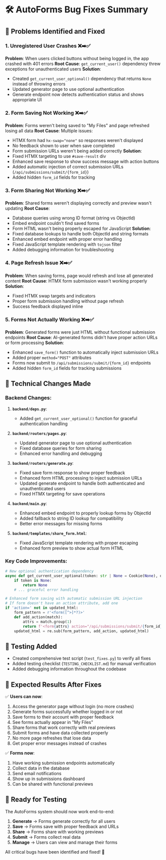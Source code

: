 # 🛠️ AutoForms Bug Fixes Summary

## 🚨 **Problems Identified and Fixed**

### 1. **Unregistered User Crashes** ❌➡️✅
**Problem**: When users clicked buttons without being logged in, the app crashed with 401 errors
**Root Cause**: `get_current_user()` dependency threw exceptions for unauthenticated users
**Solution**: 
- Created `get_current_user_optional()` dependency that returns `None` instead of throwing errors
- Updated generator page to use optional authentication
- Generate endpoint now detects authentication status and shows appropriate UI

### 2. **Form Saving Not Working** ❌➡️✅
**Problem**: Forms weren't being saved to "My Files" and page refreshed losing all data
**Root Cause**: Multiple issues:
- HTMX form had `hx-swap="none"` so responses weren't displayed
- No feedback shown to user when save completed
- Form submission URLs weren't being added correctly
**Solution**:
- Fixed HTMX targeting to use `#save-result` div
- Enhanced save response to show success message with action buttons
- Added automatic injection of correct submission URLs (`/api/submissions/submit/{form_id}`)
- Added hidden `form_id` fields for tracking

### 3. **Form Sharing Not Working** ❌➡️✅
**Problem**: Shared forms weren't displaying correctly and preview wasn't updating
**Root Cause**: 
- Database queries using wrong ID format (string vs ObjectId)
- Embed endpoint couldn't find saved forms
- Form HTML wasn't being properly escaped for JavaScript
**Solution**:
- Fixed database lookups to handle both ObjectId and string formats
- Enhanced embed endpoint with proper error handling
- Fixed JavaScript template rendering with `tojson` filter
- Added debugging information for troubleshooting

### 4. **Page Refresh Issue** ❌➡️✅
**Problem**: When saving forms, page would refresh and lose all generated content
**Root Cause**: HTMX form submission wasn't working properly
**Solution**:
- Fixed HTMX swap targets and indicators
- Proper form submission handling without page refresh
- Success feedback displayed inline

### 5. **Forms Not Actually Working** ❌➡️✅  
**Problem**: Generated forms were just HTML without functional submission endpoints
**Root Cause**: AI-generated forms didn't have proper action URLs or form processing
**Solution**:
- Enhanced `save_form()` function to automatically inject submission URLs
- Added proper `method="POST"` attributes
- Forms now submit to `/api/submissions/submit/{form_id}` endpoints
- Added hidden `form_id` fields for tracking submissions

## 🔧 **Technical Changes Made**

### Backend Changes:
1. **`backend/deps.py`**:
   - Added `get_current_user_optional()` function for graceful authentication handling

2. **`backend/routers/pages.py`**:
   - Updated generator page to use optional authentication  
   - Fixed database queries for form sharing
   - Enhanced error handling and debugging

3. **`backend/routers/generate.py`**:
   - Fixed save form response to show proper feedback
   - Enhanced form HTML processing to inject submission URLs
   - Updated generate endpoint to handle both authenticated and unauthenticated users
   - Fixed HTMX targeting for save operations

4. **`backend/main.py`**:
   - Enhanced embed endpoint to properly lookup forms by ObjectId
   - Added fallback to string ID lookup for compatibility
   - Better error messages for missing forms

5. **`backend/templates/share_form.html`**:
   - Fixed JavaScript template rendering with proper escaping
   - Enhanced form preview to show actual form HTML

### Key Code Improvements:

```python
# New optional authentication dependency
async def get_current_user_optional(token: str | None = Cookie(None), db=Depends(get_db)) -> UserPublic | None:
    if token is None:
        return None
    # ... graceful error handling
```

```python  
# Enhanced form saving with automatic submission URL injection
# If form doesn't have an action attribute, add one
if 'action=' not in updated_html:
    form_pattern = r'<form([^>]*?)>'
    def add_action(match):
        attrs = match.group(1)
        return f'<form{attrs} action="/api/submissions/submit/{form_id}" method="POST">'
    updated_html = re.sub(form_pattern, add_action, updated_html)
```

## 🧪 **Testing Added**

- Created comprehensive test script (`test_fixes.py`) to verify all fixes
- Added testing checklist (`TESTING_CHECKLIST.md`) for manual verification
- Added debugging information throughout the codebase

## 🎯 **Expected Results After Fixes**

✅ **Users can now**:
1. Access the generator page without login (no more crashes)
2. Generate forms successfully whether logged in or not
3. Save forms to their account with proper feedback
4. See forms actually appear in "My Files"
5. Share forms that work correctly with real previews
6. Submit forms and have data collected properly
7. No more page refreshes that lose data
8. Get proper error messages instead of crashes

✅ **Forms now**:
1. Have working submission endpoints automatically
2. Collect data in the database
3. Send email notifications
4. Show up in submissions dashboard
5. Can be shared with functional previews

## 🚀 **Ready for Testing**

The AutoForms system should now work end-to-end:
1. **Generate** → Forms generate correctly for all users
2. **Save** → Forms save with proper feedback and URLs  
3. **Share** → Forms share with working previews
4. **Submit** → Forms collect real data
5. **Manage** → Users can view and manage their forms

All critical bugs have been identified and fixed! 🎉
